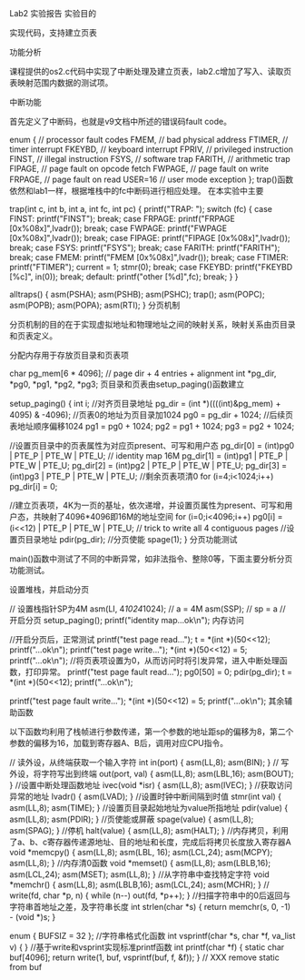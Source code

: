 Lab2 实验报告
实验目的

实现代码，支持建立页表

功能分析

课程提供的os2.c代码中实现了中断处理及建立页表，lab2.c增加了写入、读取页表映射范围内数据的测试项。

中断功能

首先定义了中断码，也就是v9文档中所述的错误码fault code。

enum { // processor fault codes
  FMEM,   // bad physical address
  FTIMER, // timer interrupt
  FKEYBD, // keyboard interrupt
  FPRIV,  // privileged instruction
  FINST,  // illegal instruction
  FSYS,   // software trap
  FARITH, // arithmetic trap
  FIPAGE, // page fault on opcode fetch
  FWPAGE, // page fault on write
  FRPAGE, // page fault on read
  USER=16 // user mode exception
};
trap()函数依然和lab1一样，根据堆栈中的fc中断码进行相应处理。 在本实验中主要

trap(int c, int b, int a, int fc, int pc)
{
  printf("TRAP: ");
  switch (fc) {
  case FINST:  printf("FINST"); break;
  case FRPAGE: printf("FRPAGE [0x%08x]",lvadr()); break;
  case FWPAGE: printf("FWPAGE [0x%08x]",lvadr()); break;
  case FIPAGE: printf("FIPAGE [0x%08x]",lvadr()); break;
  case FSYS:   printf("FSYS"); break;
  case FARITH: printf("FARITH"); break;
  case FMEM:   printf("FMEM [0x%08x]",lvadr()); break;
  case FTIMER: printf("FTIMER"); current = 1; stmr(0); break;
  case FKEYBD: printf("FKEYBD [%c]", in(0)); break;
  default:     printf("other [%d]",fc); break;
  }
}

alltraps()
{
  asm(PSHA);
  asm(PSHB);
  asm(PSHC);
  trap();
  asm(POPC);
  asm(POPB);
  asm(POPA);
  asm(RTI);
}
分页机制

分页机制的目的在于实现虚拟地址和物理地址之间的映射关系，映射关系由页目录和页表定义。

分配内存用于存放页目录和页表项

char pg_mem[6 * 4096]; // page dir + 4 entries + alignment
int *pg_dir, *pg0, *pg1, *pg2, *pg3;
页目录和页表由setup_paging()函数建立

setup_paging()
{
  int i;
  //对齐页目录地址
  pg_dir = (int *)((((int)&pg_mem) + 4095) & -4096);
  //页表0的地址为页目录加1024
  pg0 = pg_dir + 1024;
  //后续页表地址顺序偏移1024
  pg1 = pg0 + 1024;
  pg2 = pg1 + 1024;
  pg3 = pg2 + 1024;

 //设置页目录中的页表属性为对应页present、可写和用户态
  pg_dir[0] = (int)pg0 | PTE_P | PTE_W | PTE_U;  // identity map 16M
  pg_dir[1] = (int)pg1 | PTE_P | PTE_W | PTE_U;
  pg_dir[2] = (int)pg2 | PTE_P | PTE_W | PTE_U;
  pg_dir[3] = (int)pg3 | PTE_P | PTE_W | PTE_U;
  //剩余页表项清0
  for (i=4;i<1024;i++) pg_dir[i] = 0;

  //建立页表项，4K为一页的基址，依次递增，并设置页属性为present、可写和用户态，共映射了4096*4096即16M的地址空间
  for (i=0;i<4096;i++) pg0[i] = (i<<12) | PTE_P | PTE_W | PTE_U;  // trick to write all 4 contiguous pages
  //设置页目录地址
  pdir(pg_dir);
  //分页使能
  spage(1);
}
分页功能测试

main()函数中测试了不同的中断异常，如非法指令、整除0等，下面主要分析分页功能测试。

设置堆栈，并启动分页

// 设置栈指针SP为4M
  asm(LI, 4*1024*1024); // a = 4M
  asm(SSP); // sp = a
// 开启分页
  setup_paging();
  printf("identity map...ok\n");
内存访问

//开启分页后，正常测试
  printf("test page read...");
  t = *(int *)(50<<12);
  printf("...ok\n");
  printf("test page write...");
  *(int *)(50<<12) = 5;
  printf("...ok\n");
//将页表项设置为0，从而访问时将引发异常，进入中断处理函数，打印异常。 
  printf("test page fault read...");
  pg0[50] = 0;
  pdir(pg_dir);
  t = *(int *)(50<<12);
  printf("...ok\n");

  printf("test page fault write...");
  *(int *)(50<<12) = 5;
  printf("...ok\n");
其余辅助函数

以下函数均利用了栈帧进行参数传递，第一个参数的地址距sp的偏移为8，第二个参数的偏移为16，加载到寄存器A、B后，调用对应CPU指令。

// 读外设，从终端获取一个输入字符
int in(port)    { asm(LL,8); asm(BIN); }
// 写外设，将字符写出到终端
out(port, val)  { asm(LL,8); asm(LBL,16); asm(BOUT); }
//设置中断处理函数地址
ivec(void *isr) { asm(LL,8); asm(IVEC); }
//获取访问异常的地址
lvadr()         { asm(LVAD); }
//设置时钟中断间隔到时值
stmr(int val)   { asm(LL,8); asm(TIME); }
//设置页目录起始地址为value所指地址
pdir(value)     { asm(LL,8); asm(PDIR); }
//页使能或屏蔽
spage(value)    { asm(LL,8); asm(SPAG); }
//停机
halt(value)     { asm(LL,8); asm(HALT); }
//内存拷贝，利用了a、b、c寄存器传递源地址、目的地址和长度，完成后将拷贝长度放入寄存器A
void *memcpy() { asm(LL,8); asm(LBL, 16); asm(LCL,24); asm(MCPY); asm(LL,8); }
//内存清0函数
void *memset() { asm(LL,8); asm(LBLB,16); asm(LCL,24); asm(MSET); asm(LL,8); }
//从字符串中查找特定字符
void *memchr() { asm(LL,8); asm(LBLB,16); asm(LCL,24); asm(MCHR); }
//
write(fd, char *p, n) { while (n--) out(fd, *p++); }
//扫描字符串中的0后返回与字符串首地址之差，及字符串长度
int strlen(char *s) { return memchr(s, 0, -1) - (void *)s; }

enum { BUFSIZ = 32 };
//字符串格式化函数
int vsprintf(char *s, char *f, va_list v)
{
}
//基于write和vsprint实现标准printf函数
int printf(char *f) { static char buf[4096]; return write(1, buf, vsprintf(buf, f, &f)); } // XXX remove static from buf

